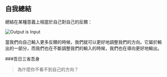 自我總結
---

總結在某種意義上相當於自己對自己的反饋：

![Output is Input](assets/article/chapter8/output-input.png)

當我們向自己輸入更多反饋的時候，我們就可以更好地調整我們的方向。它屬於輸出的一部分，而我們也在不斷調整我們的輸入的時候，我們也在導向更好地輸出。

###吾日三省吾身

> 為什麼你不看不到自己的方向？
